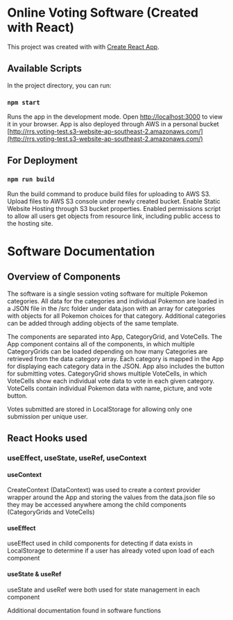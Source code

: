 # Online Voting Software (Created with React)

This project was created with with [Create React App](https://github.com/facebook/create-react-app).

## Available Scripts

In the project directory, you can run:

### `npm start`

Runs the app in the development mode.
Open [http://localhost:3000](http://localhost:3000) to view it in your browser.
App is also deployed through AWS in a personal bucket [http://rrs.voting-test.s3-website-ap-southeast-2.amazonaws.com/](http://rrs.voting-test.s3-website-ap-southeast-2.amazonaws.com/)


## For Deployment

### `npm run build`

Run the build command to produce build files for uploading to AWS S3. Upload files to AWS S3 console under newly created bucket. Enable Static Website Hosting through S3 bucket properties. Enabled permissions script to allow all users get objects from resource link, including public access to the hosting site.

# Software Documentation

## Overview of Components

The software is a single session voting software for multiple Pokemon categories. All data for the categories and individual Pokemon are loaded in a JSON file in the /src folder under data.json with an array for categories with objects for all Pokemon choices for that category. Additional categories can be added through adding objects of the same template.

The components are separated into App, CategoryGrid, and VoteCells.
The App component contains all of the components, in which multiple CategoryGrids can be loaded depending on how many Categories are retrieved from the data category array. Each category is mapped in the App for displaying each category data in the JSON. App also includes the button for submitting votes.
CategoryGrid shows multiple VoteCells, in which VoteCells show each individual vote data to vote in each given category.
VoteCells contain individual Pokemon data with name, picture, and vote button.

Votes submitted are stored in LocalStorage for allowing only one submission per unique user.

## React Hooks used

### useEffect, useState, useRef, useContext

#### useContext

CreateContext (DataContext) was used to create a context provider wrapper around the App and storing the values from the data.json file so they may be accessed anywhere among the child components (CategoryGrids and VoteCells)

#### useEffect

useEffect used in child components for detecting if data exists in LocalStorage to determine if a user has already voted upon load of each component

#### useState & useRef

useState and useRef were both used for state management in each component

Additional documentation found in software functions